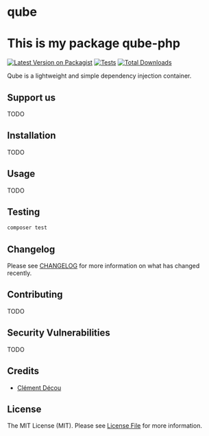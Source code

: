 # qube

# This is my package qube-php

[![Latest Version on Packagist](https://img.shields.io/packagist/v/qube/qube-php.svg?style=flat-square)](https://packagist.org/packages/amorfx/qube)
[![Tests](https://img.shields.io/github/actions/workflow/status/qube/qube-php/run-tests.yml?branch=main&label=tests&style=flat-square)](https://github.com/qube/qube-php/actions/workflows/run-tests.yml)
[![Total Downloads](https://img.shields.io/packagist/dt/qube/qube-php.svg?style=flat-square)](https://packagist.org/packages/qube/qube-php)

Qube is a lightweight and simple dependency injection container.

## Support us

TODO

## Installation

TODO

## Usage

TODO

## Testing

```bash
composer test
```

## Changelog

Please see [CHANGELOG](CHANGELOG.md) for more information on what has changed recently.

## Contributing

TODO

## Security Vulnerabilities

TODO

## Credits

- [Clément Décou](https://github.com/amorfx)

## License

The MIT License (MIT). Please see [License File](LICENSE.md) for more information.
